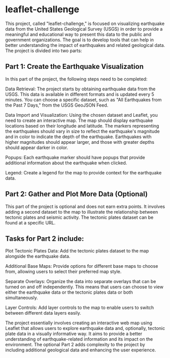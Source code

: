 # leaflet-challenge

This project, called "leaflet-challenge," is focused on visualizing earthquake data from the United States Geological Survey (USGS) in order to provide a meaningful and educational way to present this data to the public and government organizations. The goal is to develop tools that can help in better understanding the impact of earthquakes and related geological data. The project is divided into two parts:

## Part 1: Create the Earthquake Visualization
In this part of the project, the following steps need to be completed:

Data Retrieval: The project starts by obtaining earthquake data from the USGS. This data is available in different formats and is updated every 5 minutes. You can choose a specific dataset, such as "All Earthquakes from the Past 7 Days," from the USGS GeoJSON Feed.

Data Import and Visualization: Using the chosen dataset and Leaflet, you need to create an interactive map. The map should display earthquake locations based on their longitude and latitude. The markers representing the earthquakes should vary in size to reflect the earthquake's magnitude and in color to indicate the depth of the earthquake. Earthquakes with higher magnitudes should appear larger, and those with greater depths should appear darker in color.

Popups: Each earthquake marker should have popups that provide additional information about the earthquake when clicked.

Legend: Create a legend for the map to provide context for the earthquake data.

## Part 2: Gather and Plot More Data (Optional)
This part of the project is optional and does not earn extra points. It involves adding a second dataset to the map to illustrate the relationship between tectonic plates and seismic activity. The tectonic plates dataset can be found at a specific URL.

## Tasks for Part 2 include:

Plot Tectonic Plates Data: Add the tectonic plates dataset to the map alongside the earthquake data.

Additional Base Maps: Provide options for different base maps to choose from, allowing users to select their preferred map style.

Separate Overlays: Organize the data into separate overlays that can be turned on and off independently. This means that users can choose to view either the earthquake data or the tectonic plates data or both simultaneously.

Layer Controls: Add layer controls to the map to enable users to switch between different data layers easily.

The project essentially involves creating an interactive web map using Leaflet that allows users to explore earthquake data and, optionally, tectonic plate data in a visually informative way. It aims to provide a better understanding of earthquake-related information and its impact on the environment. The optional Part 2 adds complexity to the project by including additional geological data and enhancing the user experience.
